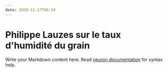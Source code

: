 ```yaml
---
date: 2020-11-17T06:54
---
```


# Philippe Lauzes sur le taux d'humidité du grain

Write your Markdown content here. Read [neuron documentation](https://neuron.zettel.page/2011404.html) for syntax help.

